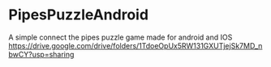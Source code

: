 # PipesPuzzleAndroid
A simple connect the pipes puzzle game made for android and IOS
https://drive.google.com/drive/folders/1TdoeOpUx5RW131GXUTjejSk7MD_nbwCY?usp=sharing
